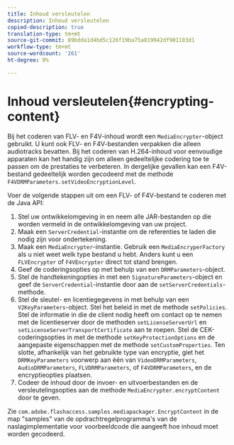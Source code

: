 ```yaml
---
title: Inhoud versleutelen
description: Inhoud versleutelen
copied-description: true
translation-type: tm+mt
source-git-commit: 89bdda1d4bd5c126f19ba75a819942df901183d1
workflow-type: tm+mt
source-wordcount: '261'
ht-degree: 0%

---
```



# Inhoud versleutelen{#encrypting-content}

Bij het coderen van FLV- en F4V-inhoud wordt een `MediaEncrypter`-object gebruikt. U kunt ook FLV- en F4V-bestanden verpakken die alleen audiotracks bevatten. Bij het coderen van H.264-inhoud voor eenvoudige apparaten kan het handig zijn om alleen gedeeltelijke codering toe te passen om de prestaties te verbeteren. In dergelijke gevallen kan een F4V-bestand gedeeltelijk worden gecodeerd met de methode `F4VDRMParameters.setVideoEncryptionLevel`.

Voer de volgende stappen uit om een FLV- of F4V-bestand te coderen met de Java API:

1. Stel uw ontwikkelomgeving in en neem alle JAR-bestanden op die worden vermeld in de ontwikkelomgeving van uw project.
1. Maak een `ServerCredential`-instantie om de referenties te laden die nodig zijn voor ondertekening.
1. Maak een `MediaEncrypter`-instantie. Gebruik een `MediaEncryperFactory` als u niet weet welk type bestand u hebt. Anders kunt u een `FLVEncrypter` of `F4VEncrypter` direct tot stand brengen.
1. Geef de coderingsopties op met behulp van een `DRMParameters`-object.
1. Stel de handtekeningopties in met een `SignatureParameters`-object en geef de `ServerCredential`-instantie door aan de `setServerCredentials`-methode.
1. Stel de sleutel- en licentiegegevens in met behulp van een `V2KeyParameters`-object. Stel het beleid in met de methode `setPolicies`. Stel de informatie in die de client nodig heeft om contact op te nemen met de licentieserver door de methoden `setLicenseServerUrl` en `setLicenseServerTransportCertificate` aan te roepen. Stel de CEK-coderingsopties in met de methode `setKeyProtectionOptions` en de aangepaste eigenschappen met de methode `setCustomProperties`. Ten slotte, afhankelijk van het gebruikte type van encryptie, giet het `DRMKeyParameters` voorwerp aan één van `VideoDRMParameters`, `AudioDRMParameters`, `FLVDRMParameters`, of `F4VDRMParameters`, en de encryptieopties plaatsen.
1. Codeer de inhoud door de invoer- en uitvoerbestanden en de versleutelingsopties aan de methode `MediaEncrypter.encryptContent` door te geven.

Zie `com.adobe.flashaccess.samples.mediapackager.EncryptContent` in de map &quot;samples&quot; van de opdrachtregelprogramma&#39;s van de naslagimplementatie voor voorbeeldcode die aangeeft hoe inhoud moet worden gecodeerd.
